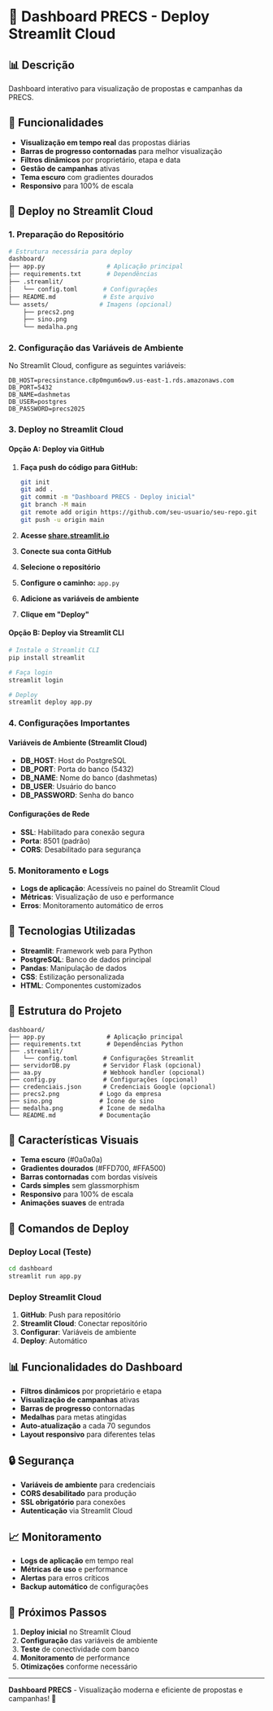 # 🚀 Dashboard PRECS - Deploy Streamlit Cloud

## 📊 Descrição
Dashboard interativo para visualização de propostas e campanhas da PRECS.

## 🎯 Funcionalidades
- **Visualização em tempo real** das propostas diárias
- **Barras de progresso contornadas** para melhor visualização
- **Filtros dinâmicos** por proprietário, etapa e data
- **Gestão de campanhas** ativas
- **Tema escuro** com gradientes dourados
- **Responsivo** para 100% de escala

## 🚀 Deploy no Streamlit Cloud

### 1. Preparação do Repositório
```bash
# Estrutura necessária para deploy
dashboard/
├── app.py                 # Aplicação principal
├── requirements.txt       # Dependências
├── .streamlit/
│   └── config.toml       # Configurações
├── README.md             # Este arquivo
└── assets/              # Imagens (opcional)
    ├── precs2.png
    ├── sino.png
    └── medalha.png
```

### 2. Configuração das Variáveis de Ambiente
No Streamlit Cloud, configure as seguintes variáveis:

```env
DB_HOST=precsinstance.c8p0mgum6ow9.us-east-1.rds.amazonaws.com
DB_PORT=5432
DB_NAME=dashmetas
DB_USER=postgres
DB_PASSWORD=precs2025
```

### 3. Deploy no Streamlit Cloud

#### Opção A: Deploy via GitHub
1. **Faça push do código para GitHub:**
   ```bash
   git init
   git add .
   git commit -m "Dashboard PRECS - Deploy inicial"
   git branch -M main
   git remote add origin https://github.com/seu-usuario/seu-repo.git
   git push -u origin main
   ```

2. **Acesse [share.streamlit.io](https://share.streamlit.io)**
3. **Conecte sua conta GitHub**
4. **Selecione o repositório**
5. **Configure o caminho:** `app.py`
6. **Adicione as variáveis de ambiente**
7. **Clique em "Deploy"**

#### Opção B: Deploy via Streamlit CLI
```bash
# Instale o Streamlit CLI
pip install streamlit

# Faça login
streamlit login

# Deploy
streamlit deploy app.py
```

### 4. Configurações Importantes

#### Variáveis de Ambiente (Streamlit Cloud)
- **DB_HOST**: Host do PostgreSQL
- **DB_PORT**: Porta do banco (5432)
- **DB_NAME**: Nome do banco (dashmetas)
- **DB_USER**: Usuário do banco
- **DB_PASSWORD**: Senha do banco

#### Configurações de Rede
- **SSL**: Habilitado para conexão segura
- **Porta**: 8501 (padrão)
- **CORS**: Desabilitado para segurança

### 5. Monitoramento e Logs
- **Logs de aplicação**: Acessíveis no painel do Streamlit Cloud
- **Métricas**: Visualização de uso e performance
- **Erros**: Monitoramento automático de erros

## 🔧 Tecnologias Utilizadas
- **Streamlit**: Framework web para Python
- **PostgreSQL**: Banco de dados principal
- **Pandas**: Manipulação de dados
- **CSS**: Estilização personalizada
- **HTML**: Componentes customizados

## 📁 Estrutura do Projeto
```
dashboard/
├── app.py                 # Aplicação principal
├── requirements.txt       # Dependências Python
├── .streamlit/
│   └── config.toml       # Configurações Streamlit
├── servidorDB.py         # Servidor Flask (opcional)
├── aa.py                 # Webhook handler (opcional)
├── config.py             # Configurações (opcional)
├── credenciais.json      # Credenciais Google (opcional)
├── precs2.png           # Logo da empresa
├── sino.png             # Ícone de sino
├── medalha.png          # Ícone de medalha
└── README.md            # Documentação
```

## 🎨 Características Visuais
- **Tema escuro** (#0a0a0a)
- **Gradientes dourados** (#FFD700, #FFA500)
- **Barras contornadas** com bordas visíveis
- **Cards simples** sem glassmorphism
- **Responsivo** para 100% de escala
- **Animações suaves** de entrada

## 🚀 Comandos de Deploy

### Deploy Local (Teste)
```bash
cd dashboard
streamlit run app.py
```

### Deploy Streamlit Cloud
1. **GitHub**: Push para repositório
2. **Streamlit Cloud**: Conectar repositório
3. **Configurar**: Variáveis de ambiente
4. **Deploy**: Automático

## 📊 Funcionalidades do Dashboard
- **Filtros dinâmicos** por proprietário e etapa
- **Visualização de campanhas** ativas
- **Barras de progresso** contornadas
- **Medalhas** para metas atingidas
- **Auto-atualização** a cada 70 segundos
- **Layout responsivo** para diferentes telas

## 🔒 Segurança
- **Variáveis de ambiente** para credenciais
- **CORS desabilitado** para produção
- **SSL obrigatório** para conexões
- **Autenticação** via Streamlit Cloud

## 📈 Monitoramento
- **Logs de aplicação** em tempo real
- **Métricas de uso** e performance
- **Alertas** para erros críticos
- **Backup automático** de configurações

## 🎯 Próximos Passos
1. **Deploy inicial** no Streamlit Cloud
2. **Configuração** das variáveis de ambiente
3. **Teste** de conectividade com banco
4. **Monitoramento** de performance
5. **Otimizações** conforme necessário

---

**Dashboard PRECS** - Visualização moderna e eficiente de propostas e campanhas! 🚀 
